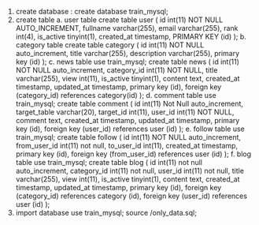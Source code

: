 1. create database :
  create database train_mysql;
2. create table
a. user table
  create table user (
    id int(11) NOT NULL AUTO_INCREMENT,
    fullname varchar(255),
    email varchar(255),
    rank int(4),
    is_active tinyint(1),
    created_at timestamp,
    PRIMARY KEY (id)
  );
b. category table
  create table category (
  	id int(11) NOT NULL auto_increment,
  	title varchar(255),
  	description varchar(255),
  	primary key (id)
  );
c. news table
use train_mysql;
create table news (
	id int(11) NOT NULL auto_increment,
	category_id int(11) NOT NULL,
	title varchar(255),
	view int(11),
	is_active tinyint(1),
	content text,
	created_at timestamp,
	updated_at timestamp,
	primary key (id),
	foreign key (category_id) references category(id)
);
d. comment table
use train_mysql;
create table comment (
	id int(11) Not Null auto_increment,
	target_table varchar(20),
	target_id int(11),
	user_id int(11) NOT NULL,
	comment text,
	created_at timestamp,
	updated_at timestamp,
	primary key (id),
	foreign key (user_id) references user (id)
);
e. follow table
use train_mysql;
create table follow (
	id int(11) NOT NULL auto_increment,
	from_user_id int(11) not null,
	to_user_id int(11),
	created_at timestamp,
	primary key (id),
	foreign key (from_user_id) references user (id)
);
f. blog table
use train_mysql;
create table blog (
	id int(11) not null auto_increment,
	category_id int(11) not null,
	user_id int(11) not null,
	title varchar(255),
	view int(11),
	is_active tinyint(1),
	content text,
	created_at timestamp,
	updated_at timestamp,
	primary key (id),
	foreign key (category_id) references category (id),
	foreign key (user_id) references user (id)
);
3. import database
use train_mysql;
source /only_data.sql;
